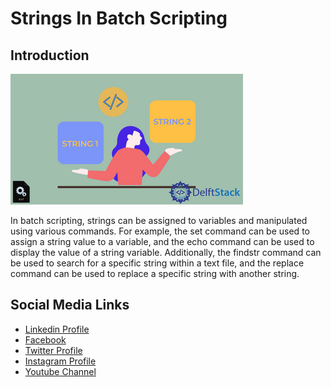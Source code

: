 # Strings In Batch Scripting

## Introduction

![image](github-readme-contents/img.png)

In batch scripting, strings can be assigned to variables and manipulated using various commands. For example, the set command can be used to assign a string value to a variable, and the echo command can be used to display the value of a string variable. Additionally, the findstr command can be used to search for a specific string within a text file, and the replace command can be used to replace a specific string with another string.

Social Media Links
---

* [Linkedin Profile](https://www.linkedin.com/in/shalomshan-selvakumar-423aaa1aa/)
* [Facebook](https://www.facebook.com/selvakumar.shalomshan)
* [Twitter Profile](https://mobile.twitter.com/SHALOMSHANS)
* [Instagram Profile](https://www.instagram.com/shalomshanselvakumar/)
* [Youtube Channel](https://www.youtube.com/channel/UCeQfTqz1hxhe_Lt37I2JLDg)